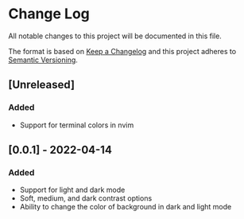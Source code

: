 # Change Log
All notable changes to this project will be documented in this file.
 
The format is based on [Keep a Changelog](http://keepachangelog.com/) and this
project adheres to [Semantic Versioning](http://semver.org/).

## [Unreleased]

### Added

- Support for terminal colors in nvim

## [0.0.1] - 2022-04-14

### Added

- Support for light and dark mode
- Soft, medium, and dark contrast options
- Ability to change the color of background in dark and light mode
